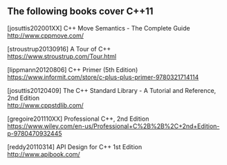 The following books cover C++11
-------------------------------

[josuttis202001XX] C++ Move Semantics - The Complete Guide<br>
  http://www.cppmove.com/
  
[stroustrup20130916] A Tour of C++<br>
  https://www.stroustrup.com/Tour.html

[lippmann20120806] C++ Primer (5th Edition)<br>
  https://www.informit.com/store/c-plus-plus-primer-9780321714114
  
[josuttis20120409] The C++ Standard Library - A Tutorial and Reference, 2nd Edition<br>
  http://www.cppstdlib.com/

[gregoire201110XX] Professional C++, 2nd Edition<br>
  https://www.wiley.com/en-us/Professional+C%2B%2B%2C+2nd+Edition-p-9780470932445

[reddy20110314] API Design for C++ 1st Edition<br>
  http://www.apibook.com/
